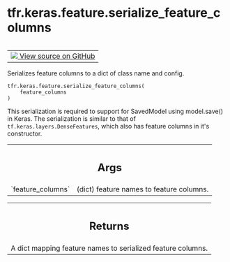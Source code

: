 <div itemscope itemtype="http://developers.google.com/ReferenceObject">
<meta itemprop="name" content="tfr.keras.feature.serialize_feature_columns" />
<meta itemprop="path" content="Stable" />
</div>

# tfr.keras.feature.serialize_feature_columns

<!-- Insert buttons and diff -->

<table class="tfo-notebook-buttons tfo-api" align="left">

<td>
  <a target="_blank" href="https://github.com/tensorflow/ranking/tree/master/tensorflow_ranking/python/keras/feature.py">
    <img src="https://www.tensorflow.org/images/GitHub-Mark-32px.png" />
    View source on GitHub
  </a>
</td>
</table>

Serializes feature columns to a dict of class name and config.

<pre class="devsite-click-to-copy prettyprint lang-py tfo-signature-link">
<code>tfr.keras.feature.serialize_feature_columns(
    feature_columns
)
</code></pre>

<!-- Placeholder for "Used in" -->

This serialization is required to support for SavedModel using model.save() in
Keras. The serialization is similar to that of `tf.keras.layers.DenseFeatures`,
which also has feature columns in it's constructor.

<!-- Tabular view -->

 <table class="properties responsive orange">
<tr><th colspan="2"><h2 class="add-link">Args</h2></th></tr>

<tr>
<td>
`feature_columns`
</td>
<td>
(dict) feature names to feature columns.
</td>
</tr>
</table>

<!-- Tabular view -->

 <table class="properties responsive orange">
<tr><th colspan="2"><h2 class="add-link">Returns</h2></th></tr>
<tr class="alt">
<td colspan="3">
A dict mapping feature names to serialized feature columns.
</td>
</tr>

</table>
